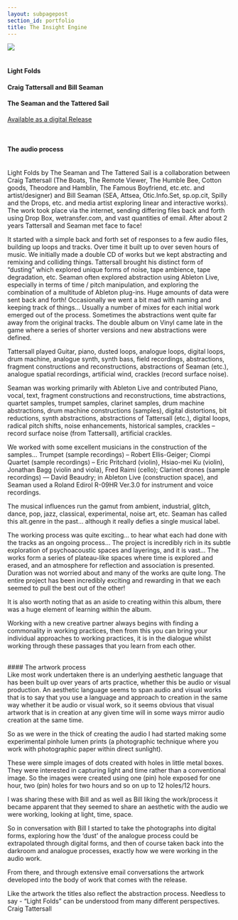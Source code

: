 ```yaml
---
layout: subpagepost
section_id: portfolio
title: The Insight Engine
---
```


<div class="full">
    <div class="row">
        <div class="large-12 large-centered columns">
          <img src="../images/assets/Picture31.png">
        </div>
    </div>
</div>
<br>

#### Light Folds
#### Craig Tattersall and Bill Seaman
#### The Seaman and the Tattered Sail

<a href="https://facture.bandcamp.com/album/light-folds-2">Available as a digital Release</a>


 

<br>

#### The audio process
<br>
Light Folds by The Seaman and The Tattered Sail is a collaboration between Craig Tattersall (The Boats, The Remote Viewer, The Humble Bee, Cotton goods, Theodore and Hamblin, The Famous Boyfriend, etc.etc. and artist/designer) and Bill Seaman (SEA, Attsea, Otic.Info.Set, sp.op.cit, Spilly and the Drops, etc. and media artist exploring linear and interactive works). The work took place via the internet, sending differing files back and forth using Drop Box, wetransfer.com, and vast quantities of email. After about 2 years Tattersall and Seaman met face to face!

It started with a simple back and forth set of responses to a few audio files, building up loops and tracks. Over time it built up to over seven hours of music. We initially made a double CD of works but we kept abstracting and remixing and colliding things. Tattersall brought his distinct form of “dusting” which explored unique forms of noise, tape ambience, tape degradation, etc. Seaman often explored abstraction using Ableton Live, especially in terms of time / pitch manipulation, and exploring the combination of a multitude of Ableton plug-ins. Huge amounts of data were sent back and forth! Occasionally we went a bit mad with naming and keeping track of things… Usually a number of mixes for each initial work emerged out of the process. Sometimes the abstractions went quite far away from the original tracks. The double album on Vinyl came late in the game where a series of shorter versions and new abstractions were defined.

Tattersall played Guitar, piano, dusted loops, analogue loops, digital loops, drum machine, analogue synth, synth bass, field recordings, abstractions, fragment constructions and reconstructions, abstractions of Seaman (etc.), analogue spatial recordings, artificial wind, crackles (record surface noise).

Seaman was working primarily with Ableton Live and contributed Piano, vocal, text, fragment constructions and reconstructions, time abstractions, quartet samples, trumpet samples, clarinet samples, drum machine abstractions, drum machine constructions (samples), digital distortions, bit reductions, synth abstractions, abstractions of Tattersall (etc.), digital loops, radical pitch shifts, noise enhancements, historical samples, crackles – record surface noise (from Tattersall), artificial crackles.

We worked with some excellent musicians in the construction of the samples…
Trumpet (sample recordings) – Robert Ellis-Geiger; Ciompi Quartet (sample recordings) – Eric Pritchard (violin), Hsiao-mei Ku (violin), Jonathan Bagg (violin and viola), Fred Raimi (cello); Clarinet drones (sample recordings) — David Beaudry; in Ableton Live (construction space), and Seaman used a Roland Edirol R-09HR Ver.3.0 for instrument and voice recordings.

The musical influences run the gamut from ambient, industrial, glitch, dance, pop, jazz, classical, experimental, noise art, etc. Seaman has called this alt.genre in the past… although it really defies a single musical label.

The working process was quite exciting… to hear what each had done with the tracks as an ongoing process… The project is incredibly rich in its subtle exploration of psychoacoustic spaces and layerings, and it is vast… The works form a series of plateau-like spaces where time is explored and erased, and an atmosphere for reflection and association is presented. Duration was not worried about and many of the works are quite long. The entire project has been incredibly exciting and rewarding in that we each seemed to pull the best out of the other!

It is also worth noting that as an aside to creating within this album, there was a huge element of learning within the album.

Working with a new creative partner always begins with finding a commonality in working practices, then from this you can bring your individual approaches to working practices, it is in the dialogue whilst working through these passages that you learn from each other.
 
<br>
#### The artwork process
<br>
Like most work undertaken there is an underlying aesthetic language that has been built up over years of arts practice, whether this be audio or visual production.
An aesthetic language seems to span audio and visual works that is to say that you use a language and approach to creation in the same way whether it be audio or visual work, so it seems obvious that visual artwork that is in creation at any given time will in some ways mirror audio creation at the same time.

So as we were in the thick of creating the audio I had started making some experimental pinhole lumen prints (a photographic technique where you work with photographic paper within direct sunlight).

These were simple images of dots created with holes in little metal boxes. They were interested in capturing light and time rather than a conventional image. So the images were created using one (pin) hole exposed for one hour, two (pin) holes for two hours and so on up to 12 holes/12 hours.

I was sharing these with Bill and as well as Bill liking the work/process it became apparent that they seemed to share an aesthetic with the audio we were working, looking at light, time, space.

So in conversation with Bill I started to take the photographs into digital forms, exploring how the ‘dust’ of the analogue process could be extrapolated through digital forms, and then of course taken back into the darkroom and analogue processes, exactly how we were working in the audio work.

From there, and through extensive email conversations the artwork developed into the body of work that comes with the release.

Like the artwork the titles also reflect the abstraction process. Needless to say - “Light Folds” can be understood from many different perspectives.
Craig Tattersall



